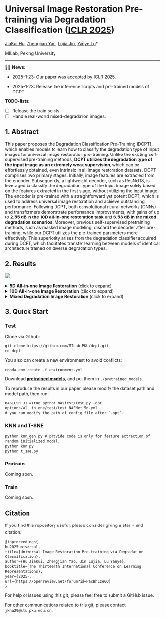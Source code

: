 # Universal Image Restoration Pre-training via Degradation Classification ([ICLR 2025](https://openreview.net/forum?id=PacBhLzeGO))

[JiaKui Hu](https://scholar.google.com/citations?user=VagFt-sAAAAJ), [Zhengjian Yao](https://scholar.google.com/citations?user=D8rEFlEAAAAJ), [Lujia Jin](https://scholar.google.com/citations?user=-BWasB8AAAAJ), [Yanye Lu](https://scholar.google.com/citations?user=WSFToOMAAAAJ)*

MILab, Peking University

---

🚀️🚀️ **News:**

- 2025-1-23: Our paper was accepted by ICLR 2025.

- 2025-1-23: Release the inference scripts and pre-trained models of DCPT.

**TODO-lists:**

- [ ] Release the train scipts.
- [ ] Handle real-world mixed-degradation images.

## 1. Abstract

This paper proposes the Degradation Classification Pre-Training (DCPT), which enables models to learn how to classify the degradation type of input images for universal image restoration pre-training. Unlike the existing self-supervised pre-training methods, **DCPT utilizes the degradation type of the input image as an extremely weak supervision**, which can be effortlessly obtained, even intrinsic in all image restoration datasets. DCPT comprises two primary stages. Initially, image features are extracted from the encoder. Subsequently, a lightweight decoder, such as ResNet18, is leveraged to classify the degradation type of the input image solely based on the features extracted in the first stage, without utilizing the input image. The encoder is pre-trained with a straightforward yet potent DCPT, which is used to address universal image restoration and achieve outstanding performance. Following DCPT, both convolutional neural networks (CNNs) and transformers demonstrate performance improvements, with gains of up to **2.55 dB in the 10D all-in-one restoration task** and **6.53 dB in the mixed degradation scenarios**. Moreover, previous self-supervised pretraining methods, such as masked image modeling, discard the decoder after pre-training, while our DCPT utilizes the pre-trained parameters more effectively. This superiority arises from the degradation classifier acquired during DCPT, which facilitates transfer learning between models of identical architecture trained on diverse degradation types.

## 2. Results

![](./assets/chart.png)

<details>
<summary><strong>5D All-in-one Image Restoration</strong> (click to expand) </summary>

![](./assets/5d.png)

</details>

<details>
<summary><strong>10D All-in-one Image Restoration</strong> (click to expand) </summary>

Averaged:

![](./assets/10d.png)

PSNR and SSIM:

![](./assets/10d_me.png)

</details>

<details>
<summary><strong>Mixed Degradation Image Restoration</strong> (click to expand) </summary>

![](./assets/mixed.png)

</details>

## 3. Quick Start

### Test

Clone via Github:

```shell
git clone https://github.com/MILab-PKU/dcpt.git
cd dcpt
```

You also can create a new environment to avoid conflicts:

```
conda env create -f environment.yml
```

Download [**pretrained models**](https://drive.google.com/drive/folders/17XKKgX3gbEWoma6ZQeRh8Dfazxy1iQpj?usp=drive_link), and put them in `./pretrained_models`.

To reproduce the results in our paper, please modify the dataset path and model path, then run:

```shell
BASICSR_JIT=True python basicsr/test.py -opt options/all_in_one/test/test_NAFNet_5d.yml
# you can modify the path of config file after `-opt`.
```

### KNN and T-SNE

```shell
python knn_gen.py # provide code is only for feature extraction of random initialized model.
python knn.py
python t_sne.py
```

### Pretrain

Coming soon.

### Train

Coming soon.

## Citation

If you find this repository useful, please consider giving a star ⭐ and citation.

```
@inproceedings{
hu2025universal,
title={Universal Image Restoration Pre-training via Degradation Classification},
author={Hu JiaKui, Zhengjian Yao, Jin Lujia, Lu Yanye},
booktitle={The Thirteenth International Conference on Learning Representations},
year={2025},
url={https://openreview.net/forum?id=PacBhLzeGO}
}
```

For help or issues using this git, please feel free to submit a GitHub issue.

For other communications related to this git, please contact `jkhu29@stu.pku.edu.cn`.
